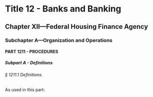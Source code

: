 
# Title 12 - Banks and Banking
## Chapter XII—Federal Housing Finance Agency
### Subchapter A—Organization and Operations
#### PART 1211 - PROCEDURES
##### Subpart A - Definitions
###### § 1211.1 Definitions.

As used in this part:
